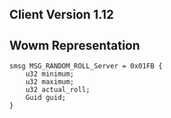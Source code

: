 ## Client Version 1.12

## Wowm Representation
```rust,ignore
smsg MSG_RANDOM_ROLL_Server = 0x01FB {
    u32 minimum;    
    u32 maximum;    
    u32 actual_roll;    
    Guid guid;    
}

```
